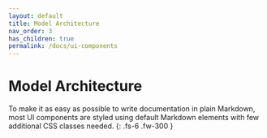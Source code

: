 ```yaml
---
layout: default
title: Model Architecture
nav_order: 3
has_children: true
permalink: /docs/ui-components
---
```


# Model Architecture

To make it as easy as possible to write documentation in plain Markdown, most UI components are styled using default Markdown elements with few additional CSS classes needed.
{: .fs-6 .fw-300 }
